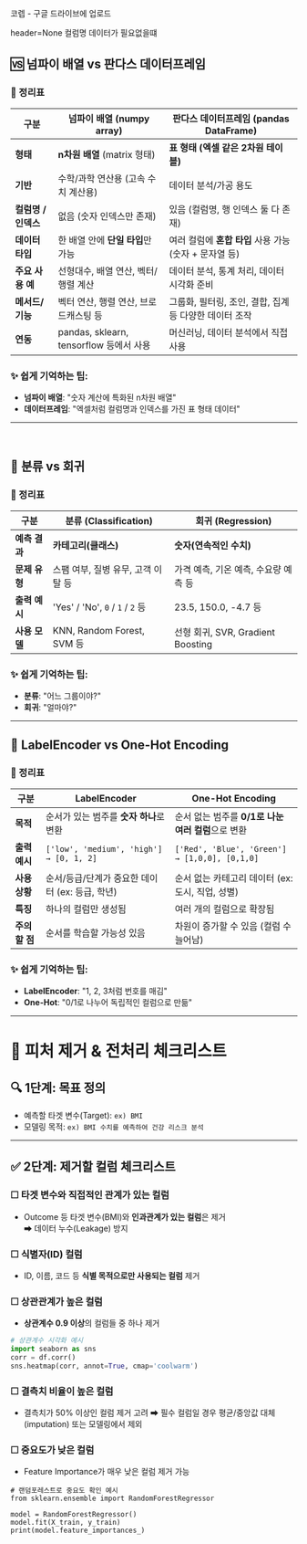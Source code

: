 코렙 - 구글 드라이브에 업로드 

header=None 컬럼명 데이터가 필요없을떄



## 🆚 넘파이 배열 vs 판다스 데이터프레임

### 🎯 정리표

| 구분                         | 넘파이 배열 (numpy array)              | 판다스 데이터프레임 (pandas DataFrame)      |
|------------------------------|----------------------------------------|---------------------------------------------|
| **형태**                      | **n차원 배열** (matrix 형태)            | **표 형태 (엑셀 같은 2차원 테이블)**         |
| **기반**                      | 수학/과학 연산용 (고속 수치 계산용)     | 데이터 분석/가공 용도                       |
| **컬럼명 / 인덱스**            | 없음 (숫자 인덱스만 존재)              | 있음 (컬럼명, 행 인덱스 둘 다 존재)         |
| **데이터 타입**                | 한 배열 안에 **단일 타입**만 가능        | 여러 컬럼에 **혼합 타입** 사용 가능 (숫자 + 문자열 등) |
| **주요 사용 예**               | 선형대수, 배열 연산, 벡터/행렬 계산     | 데이터 분석, 통계 처리, 데이터 시각화 준비 |
| **메서드/기능**                | 벡터 연산, 행렬 연산, 브로드캐스팅 등   | 그룹화, 필터링, 조인, 결합, 집계 등 다양한 데이터 조작 |
| **연동**                      | pandas, sklearn, tensorflow 등에서 사용 | 머신러닝, 데이터 분석에서 직접 사용          |

### ✨ 쉽게 기억하는 팁:
- **넘파이 배열**: "숫자 계산에 특화된 n차원 배열"  
- **데이터프레임**: "엑셀처럼 컬럼명과 인덱스를 가진 표 형태 데이터"


---
<br>




## 📌 분류 vs 회귀

### 🎯 정리표

| 구분        | 분류 (Classification)                  | 회귀 (Regression)                |
|-------------|----------------------------------------|----------------------------------|
| **예측 결과**   | **카테고리(클래스)**                   | **숫자(연속적인 수치)**            |
| **문제 유형**   | 스팸 여부, 질병 유무, 고객 이탈 등       | 가격 예측, 기온 예측, 수요량 예측 등 |
| **출력 예시**   | 'Yes' / 'No', `0` / `1` / `2` 등       | 23.5, 150.0, -4.7 등              |
| **사용 모델**   | KNN, Random Forest, SVM 등              | 선형 회귀, SVR, Gradient Boosting |

### ✨ 쉽게 기억하는 팁:
- **분류**: "어느 그룹이야?"  
- **회귀**: "얼마야?"



---







## 🔄 LabelEncoder vs One-Hot Encoding

### 🎯 정리표

| 구분                  | LabelEncoder                                       | One-Hot Encoding                                |
|-----------------------|----------------------------------------------------|-------------------------------------------------|
| **목적**              | 순서가 있는 범주를 **숫자 하나**로 변환             | 순서 없는 범주를 **0/1로 나눈 여러 컬럼**으로 변환 |
| **출력 예시**          | `['low', 'medium', 'high'] → [0, 1, 2]`            | `['Red', 'Blue', 'Green'] → [1,0,0], [0,1,0]`   |
| **사용 상황**          | 순서/등급/단계가 중요한 데이터 (ex: 등급, 학년)    | 순서 없는 카테고리 데이터 (ex: 도시, 직업, 성별) |
| **특징**              | 하나의 컬럼만 생성됨                               | 여러 개의 컬럼으로 확장됨                        |
| **주의할 점**          | 순서를 학습할 가능성 있음                           | 차원이 증가할 수 있음 (컬럼 수 늘어남)           |

### ✨ 쉽게 기억하는 팁:
- **LabelEncoder**: "1, 2, 3처럼 번호를 매김"  
- **One-Hot**: "0/1로 나누어 독립적인 컬럼으로 만듦"

---

# 📝 피처 제거 & 전처리 체크리스트

## 🔍 1단계: 목표 정의
- 예측할 타겟 변수(Target): `ex) BMI`
- 모델링 목적: `ex) BMI 수치를 예측하여 건강 리스크 분석`

---

## ✅ 2단계: 제거할 컬럼 체크리스트

### ☐ 타겟 변수와 직접적인 관계가 있는 컬럼
- Outcome 등 타겟 변수(BMI)와 **인과관계가 있는 컬럼**은 제거  
  ➡ 데이터 누수(Leakage) 방지

### ☐ 식별자(ID) 컬럼
- ID, 이름, 코드 등 **식별 목적으로만 사용되는 컬럼** 제거

### ☐ 상관관계가 높은 컬럼
- **상관계수 0.9 이상**의 컬럼들 중 하나 제거

```python
# 상관계수 시각화 예시
import seaborn as sns
corr = df.corr()
sns.heatmap(corr, annot=True, cmap='coolwarm')
```
### ☐ 결측치 비율이 높은 컬럼
- 결측치가 50% 이상인 컬럼 제거 고려
➡ 필수 컬럼일 경우 평균/중앙값 대체(imputation) 또는 모델링에서 제외

### ☐ 중요도가 낮은 컬럼
- Feature Importance가 매우 낮은 컬럼 제거 가능
```
# 랜덤포레스트로 중요도 확인 예시
from sklearn.ensemble import RandomForestRegressor

model = RandomForestRegressor()
model.fit(X_train, y_train)
print(model.feature_importances_)
```
